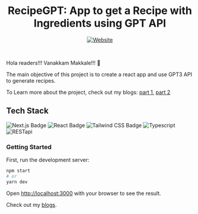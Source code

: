 <br/>
<p align="center">
  <!--  
  <a href="https://github.com/Harish-b-03/Store-ecommerce">
    <img src="/favicon.ico" alt="Logo" width="80" height="80">
  </a> 
  -->
  <h1 align="center">RecipeGPT: App to get a Recipe with Ingredients using GPT API</h1>

  <div align="center">
    <a href="https://recipe-gpt.netlify.app/" target="_blank">
      <img src="https://img.shields.io/badge/website-000000?style=for-the-badge&logo=Website&logoColor=white" alt="Website"/>
    </a>
  </div>
</p>
<br/>

Hola readers!!! Vanakkam Makkale!!! 👋

The main objective of this project is to create a react app and use GPT3 API to generate recipes.

To Learn more about the project, check out my blogs: [part 1](https://medium.com/coffeed/recipe-gpt-building-a-nextjs-web-app-to-get-a-recipe-with-ingredients-using-gpt-api-part-1-89a2a16e137d), [part 2](https://medium.com/coffeed/recipe-gpt-building-a-nextjs-web-app-to-get-a-recipe-with-ingredients-using-gpt-api-part-1-89a2a16e137d)

## Tech Stack

![Next.js Badge](https://img.shields.io/badge/next.js-000000?style=for-the-badge&logo=nextdotjs&logoColor=white)
![React Badge](https://img.shields.io/badge/React-20232A?style=for-the-badge&logo=react&logoColor=61DAFB)
![Tailwind CSS Badge](https://img.shields.io/badge/Tailwind_CSS-38B2AC?style=for-the-badge&logo=tailwind-css&logoColor=white)
![Typescript](https://img.shields.io/badge/TypeScript-007ACC?style=for-the-badge&logo=typescript&logoColor=white)
![RESTapi](https://img.shields.io/badge/RESTapi-430098?style=for-the-badge&logo=RESTapi&logoColor=white)


### Getting Started

First, run the development server:

```bash
npm start
# or
yarn dev
```

Open [http://localhost:3000](http://localhost:3000) with your browser to see the result.

Check out my [blogs](https://medium.com/@harishbalaji369).
